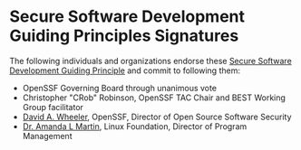 # Secure Software Development Guiding Principles Signatures

The following individuals and organizations endorse these [Secure Software Development Guiding Principle](./SecureSoftwareGuidingPrinciples) and commit to following them:

- OpenSSF Governing Board through unanimous vote
- Christopher "CRob" Robinson, OpenSSF TAC Chair and BEST Working Group facilitator
- [David A. Wheeler](https://dwheeler.com), OpenSSF, Director of Open Source Software Security
- [Dr. Amanda L Martin](https://github.com/hythloda), Linux Foundation, Director of Program Management
